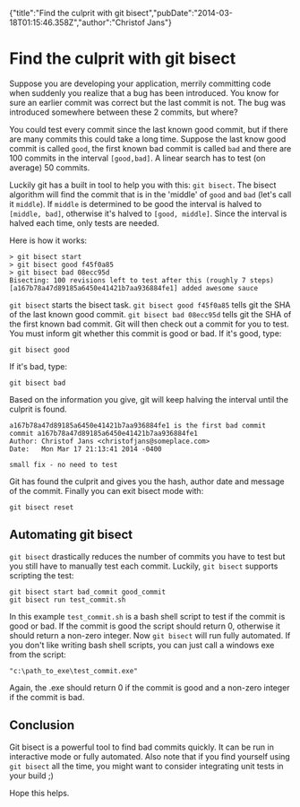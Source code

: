 {"title":"Find the culprit with git bisect","pubDate":"2014-03-18T01:15:46.358Z","author":"Christof Jans"}

# Find the culprit with git bisect

Suppose you are developing your application, merrily committing code when suddenly you realize that a bug has been introduced. You know for sure an earlier commit was correct but the last commit is not. The bug was introduced somewhere between these 2 commits, but where?  

You could test every commit since the last known good commit, but if there are many commits this could take a long time. Suppose the last know good commit is called `good`, the first known bad commit is called `bad` and there are 100 commits in the interval `[good,bad]`. A linear search has to test (on average) 50 commits.  

Luckily git has a built in tool to help you with this: `git bisect`. The bisect algorithm will find the commit that is in the 'middle' of `good` and `bad` (let's call it `middle`). If `middle` is determined to be good the interval is halved to `[middle, bad]`, otherwise it's halved to `[good, middle]`. Since the interval is halved each time, only $%log_2 100 \approx 7%$ tests are needed.  

Here is how it works:

    > git bisect start
    > git bisect good f45f0a85
    > git bisect bad 08ecc95d
    Bisecting: 100 revisions left to test after this (roughly 7 steps)
    [a167b78a47d89185a6450e41421b7aa936884fe1] added awesome sauce

`git bisect` starts the bisect task. `git bisect good f45f0a85` tells git the SHA of the last known good commit. `git bisect bad 08ecc95d` tells git the SHA of the first known bad commit. Git will then check out a commit for you to test. You must inform git whether this commit is good or bad. If it's good, type:

    git bisect good

If it's bad, type:

    git bisect bad

Based on the information you give, git will keep halving the interval until the culprit is found.

    a167b78a47d89185a6450e41421b7aa936884fe1 is the first bad commit
    commit a167b78a47d89185a6450e41421b7aa936884fe1
    Author: Christof Jans <christofjans@someplace.com>
    Date:   Mon Mar 17 21:13:41 2014 -0400

    small fix - no need to test

Git has found the culprit and gives you the hash, author date and message of the commit. Finally you can exit bisect mode with:

    git bisect reset

## Automating git bisect

`git bisect` drastically reduces the number of commits you have to test but you still have to manually test each commit. Luckily, `git bisect` supports scripting the test:

    git bisect start bad_commit good_commit
    git bisect run test_commit.sh

In this example `test_commit.sh` is a bash shell script to test if the commit is good or bad. If the commit is good the script should return 0, otherwise it should return a non-zero integer. Now `git bisect` will run fully automated. If you don't like writing bash shell scripts, you can just call a windows exe from the script:

    "c:\path_to_exe\test_commit.exe"

Again, the .exe should return 0 if the commit is good and a non-zero integer if the commit is bad.  

## Conclusion

Git bisect is a powerful tool to find bad commits quickly. It can be run in interactive mode or fully automated. Also note that if you find yourself using `git bisect` all the time, you might want to consider integrating unit tests in your build ;)  

Hope this helps.